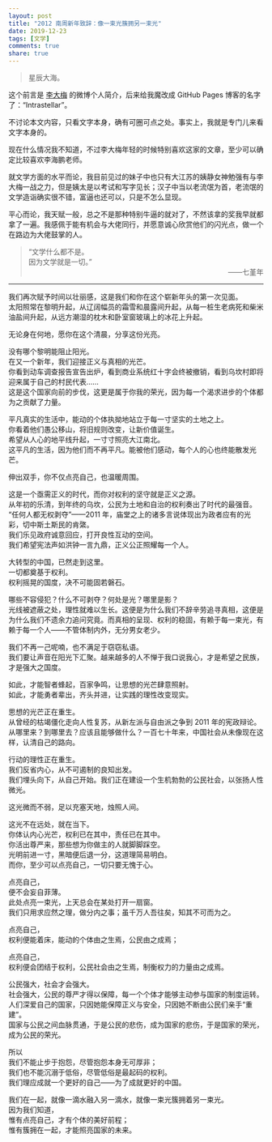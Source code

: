 ```yaml
---
layout: post
title: "2012 南周新年致辞：像一束光簇拥另一束光"
date: 2019-12-23
tags: [文学]
comments: true
share: true
---
```


> 星辰大海。

这个前言是 [李大梅](https://liujunyi271828.github.io/on-the-river-of-depression/) 的微博个人简介，后来给我魔改成 GitHub Pages 博客的名字了：“Intrastellar”。

不讨论本文内容，只看文字本身，确有可圈可点之处。事实上，我就是专门儿来看文字本身的。

现在什么情况我不知道，不过李大梅年轻的时候特别喜欢这家的文章，至少可以确定比较喜欢李海鹏老师。

就文学方面的水平而论，我目前见过的妹子中也只有大江苏的姨静女神勉强有与李大梅一战之力，但是姨太是以考试和写字见长；汉子中当以老流氓为首，老流氓的文学造诣确实很不错，富逼也还可以，只是不怎么显现。

平心而论，我天赋一般，总之不是那种特别牛逼的就对了，不然该拿的奖我早就都拿了一遍。我感佩于能有机会与大佬同行，并愿意诚心欣赏他们的闪光点，做一个在路边为大佬鼓掌的人。

> “文学什么都不是。<br/>因为文学就是一切。”<br/><span style="text-align:right;display:block;">——七堇年</span>

---

我们再次赋予时间以壮丽感，这是我们和你在这个崭新年头的第一次见面。<br/>太阳照常在黎明升起，从辽阔幅员的霜雪和晨露间升起，从每一桩生老病死和柴米油盐间升起，从远方潮湿的枕木和卧室窗玻璃上的冰花上升起。

无论身在何地，愿你在这个清晨，分享这份光亮。

没有哪个黎明能阻止阳光。<br/>在又一个新年，我们迎接正义与真相的光芒。<br/>你看到动车调查报告宣告出炉，看到商业系统红十字会终被撤销，看到乌坎村即将迎来属于自己的村民代表……<br/>这是这个国家向前的步伐，这更是属于你我的荣光，因为每一个渴求进步的个体都为之贡献了力量。

平凡真实的生活中，能动的个体执拗地站立于每一寸坚实的土地之上。<br/>你看着他们愚公移山，将旧规则改变，让新价值诞生。<br/>希望从人心的地平线升起，一寸寸照亮大江南北。<br/>这平凡的生活，因为他们而不再平凡。能被他们感动，每个人的心也终能散发光芒。

伸出双手，你不仅点亮自己，也温暖周围。

这是一个亟需正义的时代，而你对权利的坚守就是正义之源。<br/>从年初的乐清，到年终的乌坎，公民为土地和自治的权利奏出了时代的最强音。<br/>“任何人都无权剥夺”——2011 年，庙堂之上的诸多言说体现出为政者应有的光彩，切中斯土斯民的肯綮。<br/>我们乐见政府诚意回应，打开良性互动的空间。<br/>我们希望宪法声如洪钟一言九鼎，正义公正照耀每一个人。

大转型的中国，已然走到这里。<br/>一切都奠基于权利。<br/>权利摇晃的国度，决不可能固若磐石。

哪些不容侵犯？什么不可剥夺？何处是光？哪里是影？<br/>光线被遮蔽之处，理性就难以生长。这便是为什么我们不辞辛劳追寻真相，这便是为什么我们不遗余力追问究竟。而真相的呈现、权利的稳固，有赖于每一束光，有赖于每一个人——不管体制内外，无分男女老少。

我们不再一己呢喃，也不满足于窃窃私语。<br/>我们要让声音在阳光下汇聚。越来越多的人不惮于我口说我心，才是希望之民族，才是强大之国度。

如此，才能智者蜂起，百家争鸣，让思想的光芒肆意照射。<br/>如此，才能勇者辈出，齐头并进，让实践的理性改变现实。

思想的光芒正在重生。<br/>从曾经的枯竭僵化走向人性复苏，从新左派与自由派之争到 2011 年的宪政辩论。<br/>从哪里来？到哪里去？应该且能够做什么？一百七十年来，中国社会从未像现在这样，认清自己的路向。

行动的理性正在重生。<br/>我们反省内心，从不可遏制的良知出发。<br/>我们埋头向下，从自己开始。我们正在建设一个生机勃勃的公民社会，以张扬人性微光。

这光微而不弱，足以充塞天地，烛照人间。

这光不在远处，就在当下。<br/>你体认内心光芒，权利已在其中，责任已在其中。<br/>你活出尊严来，那些想为你做主的人就脚脚踩空。<br/>光明前进一寸，黑暗便后退一分，这道理简易明白。<br/>而你，至少可以点亮自己，一切只要无愧于心。

点亮自己，<br/>便不会妄自菲薄。<br/>此处点亮一束光，上天总会在某处打开一扇窗。<br/>我们只用求应然之理，做分内之事；虽千万人吾往矣，知其不可而为之。

点亮自己，<br/>权利便能着床，能动的个体由之生焉，公民由之成焉；

点亮自己，<br/>权利便会团结于权利，公民社会由之生焉，制衡权力的力量由之成焉。

公民强大，社会才会强大。<br/>社会强大，公民的尊严才得以保障，每一个个体才能够主动参与国家的制度运转。<br/>人们深爱自己的国家，只因她能保障正义与安全，只因她不断由公民们亲手“重建”。<br/>国家与公民之间血脉贯通，于是公民的悲伤，成为国家的悲伤，于是国家的荣光，成为公民的荣光。

所以<br/>我们不能止步于抱怨，尽管抱怨本身无可厚非；<br/>我们也不能沉溺于低俗，尽管低俗是最起码的权利。<br/>我们理应成就一个更好的自己——为了成就更好的中国。

我们在一起，就像一滴水融入另一滴水，就像一束光簇拥着另一束光。<br/>因为我们知道，<br/>惟有点亮自己，才有个体的美好前程；<br/>惟有簇拥在一起，才能照亮国家的未来。
